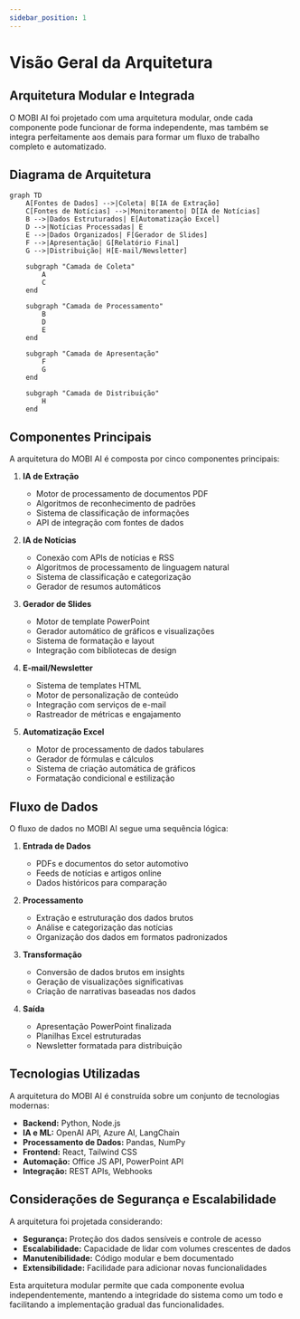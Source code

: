 ```yaml
---
sidebar_position: 1
---
```


# Visão Geral da Arquitetura

## Arquitetura Modular e Integrada

O MOBI AI foi projetado com uma arquitetura modular, onde cada componente pode funcionar de forma independente, mas também se integra perfeitamente aos demais para formar um fluxo de trabalho completo e automatizado.

## Diagrama de Arquitetura

```mermaid
graph TD
    A[Fontes de Dados] -->|Coleta| B[IA de Extração]
    C[Fontes de Notícias] -->|Monitoramento| D[IA de Notícias]
    B -->|Dados Estruturados| E[Automatização Excel]
    D -->|Notícias Processadas| E
    E -->|Dados Organizados| F[Gerador de Slides]
    F -->|Apresentação| G[Relatório Final]
    G -->|Distribuição| H[E-mail/Newsletter]
    
    subgraph "Camada de Coleta"
        A
        C
    end
    
    subgraph "Camada de Processamento"
        B
        D
        E
    end
    
    subgraph "Camada de Apresentação"
        F
        G
    end
    
    subgraph "Camada de Distribuição"
        H
    end
```

## Componentes Principais

A arquitetura do MOBI AI é composta por cinco componentes principais:

1. **IA de Extração**
   - Motor de processamento de documentos PDF
   - Algoritmos de reconhecimento de padrões
   - Sistema de classificação de informações
   - API de integração com fontes de dados

2. **IA de Notícias**
   - Conexão com APIs de notícias e RSS
   - Algoritmos de processamento de linguagem natural
   - Sistema de classificação e categorização
   - Gerador de resumos automáticos

3. **Gerador de Slides**
   - Motor de template PowerPoint
   - Gerador automático de gráficos e visualizações
   - Sistema de formatação e layout
   - Integração com bibliotecas de design

4. **E-mail/Newsletter**
   - Sistema de templates HTML
   - Motor de personalização de conteúdo
   - Integração com serviços de e-mail
   - Rastreador de métricas e engajamento

5. **Automatização Excel**
   - Motor de processamento de dados tabulares
   - Gerador de fórmulas e cálculos
   - Sistema de criação automática de gráficos
   - Formatação condicional e estilização

## Fluxo de Dados

O fluxo de dados no MOBI AI segue uma sequência lógica:

1. **Entrada de Dados**
   - PDFs e documentos do setor automotivo
   - Feeds de notícias e artigos online
   - Dados históricos para comparação

2. **Processamento**
   - Extração e estruturação dos dados brutos
   - Análise e categorização das notícias
   - Organização dos dados em formatos padronizados

3. **Transformação**
   - Conversão de dados brutos em insights
   - Geração de visualizações significativas
   - Criação de narrativas baseadas nos dados

4. **Saída**
   - Apresentação PowerPoint finalizada
   - Planilhas Excel estruturadas
   - Newsletter formatada para distribuição

## Tecnologias Utilizadas

A arquitetura do MOBI AI é construída sobre um conjunto de tecnologias modernas:

- **Backend:** Python, Node.js
- **IA e ML:** OpenAI API, Azure AI, LangChain
- **Processamento de Dados:** Pandas, NumPy
- **Frontend:** React, Tailwind CSS
- **Automação:** Office JS API, PowerPoint API
- **Integração:** REST APIs, Webhooks

## Considerações de Segurança e Escalabilidade

A arquitetura foi projetada considerando:

- **Segurança:** Proteção dos dados sensíveis e controle de acesso
- **Escalabilidade:** Capacidade de lidar com volumes crescentes de dados
- **Manutenibilidade:** Código modular e bem documentado
- **Extensibilidade:** Facilidade para adicionar novas funcionalidades

Esta arquitetura modular permite que cada componente evolua independentemente, mantendo a integridade do sistema como um todo e facilitando a implementação gradual das funcionalidades.